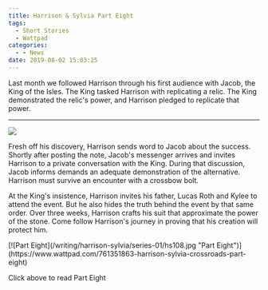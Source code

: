 ```yaml
---
title: Harrison & Sylvia Part Eight
tags:
  - Short Stories
  - Wattpad
categories:
  - - News
date: 2019-08-02 15:03:25
---
```


Last month we followed Harrison through his first audience with Jacob, the King of the Isles. The King tasked Harrison with replicating a relic. The King demonstrated the relic's power, and Harrison pledged to replicate that power. <!-- more --><hr class="clear-both center-fade"/><div class="embedded-image-right">![](/writing/harrison-sylvia/series-01/harrison-sylvia-1.jpg)</div> 

Fresh off his discovery, Harrison sends word to Jacob about the success. Shortly after posting the note, Jacob's messenger arrives and invites Harrison to a private conversation with the King. During that discussion, Jacob informs demands an adequate demonstration of the alternative. Harrison must survive an encounter with a crossbow bolt. 

At the King's insistence, Harrison invites his father, Lucas Roth and Kylee to attend the event. But he also hides the truth behind the event by that same order. Over three weeks, Harrison crafts his suit that approximate the power of the stone. Come follow Harrison's journey in proving that his creation will protect him.

<div class="clear-both center">
[![Part Eight](/writing/harrison-sylvia/series-01/hs108.jpg "Part Eight")](https://www.wattpad.com/761351863-harrison-sylvia-crossroads-part-eight)<p>Click above to read Part Eight</p></div>